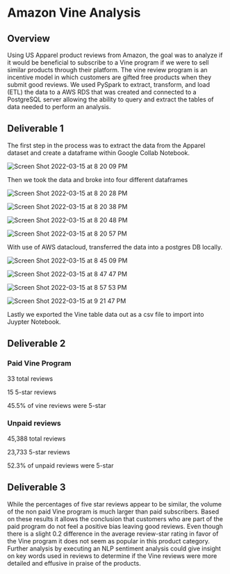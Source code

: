 # Amazon Vine Analysis

## Overview
Using US Apparel product reviews from Amazon, the goal was to analyze if it would be beneficial to subscribe to a Vine program if we were to sell similar products through their platform. The vine review program is an incentive model in which customers are gifted free products when they submit good reviews. We used PySpark to extract, transform, and load (ETL) the data to a AWS RDS that was created and connected to a PostgreSQL server allowing the ability to  query and extract the tables of data needed to perform an analysis.

## Deliverable 1
The first step in the process was to extract the data from the Apparel dataset and create a dataframe within Google Collab Notebook.

![Screen Shot 2022-03-15 at 8 20 09 PM](https://user-images.githubusercontent.com/93485455/159191297-2c644fa2-1d40-466c-83d0-f86a4243ff11.png)

Then we took the data and broke into four different dataframes

![Screen Shot 2022-03-15 at 8 20 28 PM](https://user-images.githubusercontent.com/93485455/159191363-920cdd47-0040-4357-aae7-9b6daafc421c.png)

![Screen Shot 2022-03-15 at 8 20 38 PM](https://user-images.githubusercontent.com/93485455/159191369-512a9f28-aa77-40df-b1d6-ed0a17903fd9.png)

![Screen Shot 2022-03-15 at 8 20 48 PM](https://user-images.githubusercontent.com/93485455/159191378-954afe47-fc61-4b3d-a984-349cbdef5e7e.png)

![Screen Shot 2022-03-15 at 8 20 57 PM](https://user-images.githubusercontent.com/93485455/159191382-4badcae7-1220-4304-b8d4-661df2063274.png)

With use of AWS datacloud, transferred the data into a postgres DB locally.

![Screen Shot 2022-03-15 at 8 45 09 PM](https://user-images.githubusercontent.com/93485455/159191417-081fc4a2-26af-4455-84e1-99627f5ad6c7.png)

![Screen Shot 2022-03-15 at 8 47 47 PM](https://user-images.githubusercontent.com/93485455/159191436-fb0d9e27-1b84-47a4-869a-20ac7f1acc5f.png)

![Screen Shot 2022-03-15 at 8 57 53 PM](https://user-images.githubusercontent.com/93485455/159191453-f771ddc5-58da-4161-81dc-f42b4fb842f0.png)

![Screen Shot 2022-03-15 at 9 21 47 PM](https://user-images.githubusercontent.com/93485455/159191460-dbc4170c-4df8-4468-8345-dfc2fc8535f3.png)

Lastly we exported the Vine table data out as a csv file to import into Juypter Notebook.


## Deliverable 2

### Paid Vine Program

33 total reviews

15 5-star reviews

45.5% of vine reviews were 5-star

### Unpaid reviews

45,388 total reviews

23,733 5-star reviews

52.3% of unpaid reviews were 5-star


## Deliverable 3

While the percentages of five star reviews appear to be similar, the volume of the non paid Vine program is much larger than paid subscribers. Based on these results it allows the conclusion that customers who are part of the paid program do not feel a positive bias leaving good reviews. Even though there is a slight 0.2 difference in the average review-star rating in favor of the Vine program it does not seem as popular in this product category. Further analysis by executing an NLP sentiment analysis could give insight on key words used in reviews to determine if the Vine reviews were more detailed and effusive in praise of the products.
